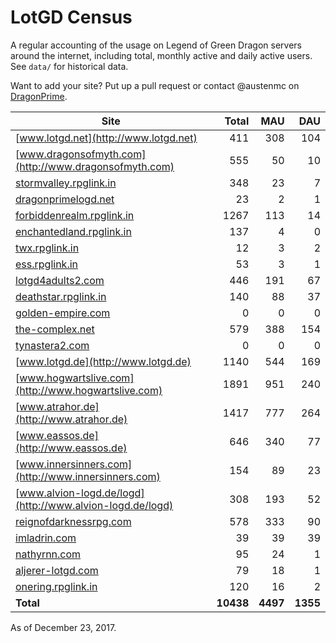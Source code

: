 # LotGD Census
A regular accounting of the usage on Legend of Green Dragon servers around the internet, including total, monthly active and daily active users. See `data/` for historical data.

Want to add your site? Put up a pull request or contact @austenmc on [DragonPrime](http://dragonprime.net).


Site | Total | MAU | DAU
--- | ---:| ---:| ---:
[www.lotgd.net](http://www.lotgd.net)|411|308|104
[www.dragonsofmyth.com](http://www.dragonsofmyth.com)|555|50|10
[stormvalley.rpglink.in](http://stormvalley.rpglink.in)|348|23|7
[dragonprimelogd.net](http://dragonprimelogd.net)|23|2|1
[forbiddenrealm.rpglink.in](http://forbiddenrealm.rpglink.in)|1267|113|14
[enchantedland.rpglink.in](http://enchantedland.rpglink.in)|137|4|0
[twx.rpglink.in](http://twx.rpglink.in)|12|3|2
[ess.rpglink.in](http://ess.rpglink.in)|53|3|1
[lotgd4adults2.com](http://lotgd4adults2.com)|446|191|67
[deathstar.rpglink.in](http://deathstar.rpglink.in)|140|88|37
[golden-empire.com](http://golden-empire.com)|0|0|0
[the-complex.net](http://the-complex.net)|579|388|154
[tynastera2.com](http://tynastera2.com)|0|0|0
[www.lotgd.de](http://www.lotgd.de)|1140|544|169
[www.hogwartslive.com](http://www.hogwartslive.com)|1891|951|240
[www.atrahor.de](http://www.atrahor.de)|1417|777|264
[www.eassos.de](http://www.eassos.de)|646|340|77
[www.innersinners.com](http://www.innersinners.com)|154|89|23
[www.alvion-logd.de/logd](http://www.alvion-logd.de/logd)|308|193|52
[reignofdarknessrpg.com](http://reignofdarknessrpg.com)|578|333|90
[imladrin.com](http://imladrin.com)|39|39|39
[nathyrnn.com](http://nathyrnn.com)|95|24|1
[aljerer-lotgd.com](http://aljerer-lotgd.com)|79|18|1
[onering.rpglink.in](http://onering.rpglink.in)|120|16|2
**Total**|**10438**|**4497**|**1355**

As of December 23, 2017.
